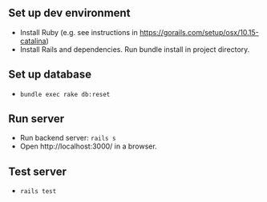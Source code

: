## Set up dev environment
- Install Ruby (e.g. see instructions in https://gorails.com/setup/osx/10.15-catalina)
- Install Rails and dependencies. Run bundle install in project directory.

## Set up database
- `bundle exec rake db:reset`

## Run server
- Run backend server: `rails s`
- Open http://localhost:3000/ in a browser.

## Test server
- `rails test`
